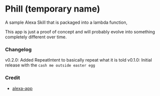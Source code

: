 # Phill (temporary name)

A sample Alexa Skill that is packaged into a lambda function,

This app is just a proof of concept and will probably evolve into something completely different over time.

### Changelog
v0.2.0: Added RepeatIntent to basically repeat what it is told
v0.1.0: Initial release with the `cash me outside easter egg`
### Credit

 * [alexa-app](https://github.com/alexa-js/alexa-app)
